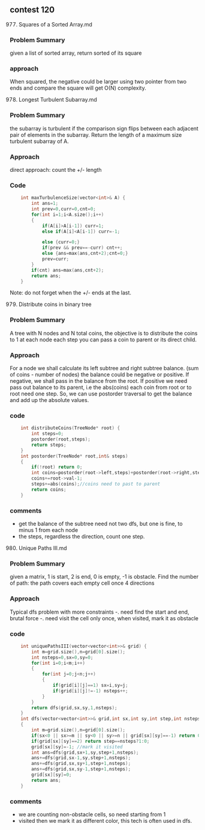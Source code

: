 ## contest 120

977. Squares of a Sorted Array.md

### Problem Summary
given a list of sorted array, return sorted of its square

### approach
When squared, the negative could be larger
using two pointer from two ends and compare the square will get O(N) complexity.


978. Longest Turbulent Subarray.md

### Problem Summary
the subarray is turbulent if the comparison sign flips between each adjacent pair of elements in the subarray.
Return the length of a maximum size turbulent subarray of A.

### Approach
direct approach: count the +/- length

### Code
```cpp
    int maxTurbulenceSize(vector<int>& A) {
        int ans=1;
        int prev=0,curr=0,cnt=0;
        for(int i=1;i<A.size();i++)
        {
            if(A[i]>A[i-1]) curr=1;
            else if(A[i]<A[i-1]) curr=-1;

            else {curr=0;}
            if(prev && prev==-curr) cnt++;
            else {ans=max(ans,cnt+2);cnt=0;}
            prev=curr;
        }
        if(cnt) ans=max(ans,cnt+2);
        return ans;
    }
```

Note:
do not forget when the +/- ends at the last.

979. Distribute coins in binary tree

### Problem Summary
A tree with N nodes and N total coins, the objective is to distribute the coins to 1 at each node
each step you can pass a coin to parent or its direct child.

### Approach
For a node we shall calculate its left subtree and right subtree balance. (sum of coins - number of nodes)
the balance could be negative or positive. If negative, we shall pass in the balance from the root. If positive we need pass out balance to its parent, i.e the abs(coins)
each coin from root or to root need one step.
So, we can use postorder traversal to get the balance and add up the absolute values.

### code
```cpp
    int distributeCoins(TreeNode* root) {
        int steps=0;
        postorder(root,steps);
        return steps;
    }
    int postorder(TreeNode* root,int& steps)
    {
        if(!root) return 0;
        int coins=postorder(root->left,steps)+postorder(root->right,steps);
        coins+=root->val-1;
        steps+=abs(coins);//coins need to past to parent
        return coins;
    }
```

### comments
- get the balance of the subtree need not two dfs, but one is fine, to minus 1 from each node
- the steps, regardless the direction, count one step.


980. Unique Paths III.md

### Problem Summary
given a matrix, 1 is start, 2 is end, 0 is empty, -1 is obstacle.
Find the number of path: the path covers each empty cell once
4 directions

### Approach
Typical dfs problem with more constraints
-. need find the start and end, brutal force
-. need visit the cell only once, when visited, mark it as obstacle

### code
```cpp
    int uniquePathsIII(vector<vector<int>>& grid) {
        int m=grid.size(),n=grid[0].size();
        int nsteps=0,sx=0,sy=0;
        for(int i=0;i<m;i++)
        {
            for(int j=0;j<n;j++)
            {
                if(grid[i][j]==1) sx=i,sy=j;
                if(grid[i][j]!=-1) nsteps++;
            }
        }
        return dfs(grid,sx,sy,1,nsteps);
    }
    int dfs(vector<vector<int>>& grid,int sx,int sy,int step,int nsteps)
    {
        int m=grid.size(),n=grid[0].size();
        if(sx<0 || sx>=m || sy<0 || sy>=n || grid[sx][sy]==-1) return 0;
        if(grid[sx][sy]==2) return step==nsteps?1:0;
        grid[sx][sy]=-1; //mark it visited
        int ans=dfs(grid,sx+1,sy,step+1,nsteps);
        ans+=dfs(grid,sx-1,sy,step+1,nsteps);
        ans+=dfs(grid,sx,sy+1,step+1,nsteps);
        ans+=dfs(grid,sx,sy-1,step+1,nsteps);
        grid[sx][sy]=0;
        return ans;
    }
```

### comments
- we are counting non-obstacle cells, so need starting from 1
- visited then we mark it as different color, this tech is often used in dfs.



